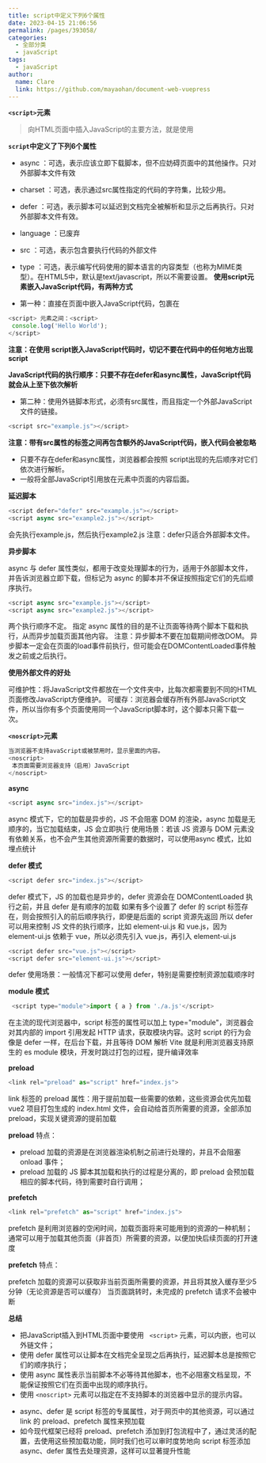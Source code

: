 ```yaml
---
title: script中定义下列6个属性
date: 2023-04-15 21:06:56
permalink: /pages/393058/
categories: 
  - 全部分类
  - javaScript
tags: 
  - javaScript
author: 
  name: Clare
  link: https://github.com/mayaohan/document-web-vuepress
---
```


**`<script>`元素**

> 向HTML页面中插入JavaScript的主要方法，就是使用

<!-- more -->

**`script`中定义了下列6个属性**
 + async ：可选，表示应该立即下载脚本，但不应妨碍页面中的其他操作。只对外部脚本文件有效

 + charset ：可选，表示通过src属性指定的代码的字符集，比较少用。
 + defer ：可选，表示脚本可以延迟到文档完全被解析和显示之后再执行。只对外部脚本文件有效。
 + language ：已废弃
 + src ：可选，表示包含要执行代码的外部文件
 + type ：可选，表示编写代码使用的脚本语言的内容类型（也称为MIME类型）。在HTML5中，默认是text/javascript，所以不需要设置。
**使用script元素嵌入JavaScript代码，有两种方式**
+ 第一种：直接在页面中嵌入JavaScript代码，包裹在 
```js
<script> 元素之间：<script>
 console.log('Hello World');
</script>
```
**注意：在使用 script嵌入JavaScript代码时，切记不要在代码中的任何地方出现 script**

**JavaScript代码的执行顺序：只要不存在defer和async属性，JavaScript代码就会从上至下依次解析**
+ 第二种：使用外链脚本形式，必须有src属性，而且指定一个外部JavaScript文件的链接。
``` js
<script src="example.js"></script>
 ```
**注意：带有src属性的标签之间再包含额外的JavaScript代码，嵌入代码会被忽略**
+ 只要不存在defer和async属性，浏览器都会按照 script出现的先后顺序对它们依次进行解析。
+ 一般将全部JavaScript引用放在元素中页面的内容后面。

**延迟脚本**
```js
<script defer="defer" src="example.js"></script>
<script async src="example2.js"></script>
```
会先执行example.js，然后执行example2.js
注意：defer只适合外部脚本文件。

**异步脚本**

async 与 defer 属性类似，都用于改变处理脚本的行为，适用于外部脚本文件，并告诉浏览器立即下载，但标记为
async 的脚本并不保证按照指定它们的先后顺序执行。
```js
<script async src="example.js"></script>
<script async src="example2.js"></script>
```
两个执行顺序不定。
指定 async 属性的目的是不让页面等待两个脚本下载和执行，从而异步加载页面其他内容。
注意：异步脚本不要在加载期间修改DOM。
异步脚本一定会在页面的load事件前执行，但可能会在DOMContentLoaded事件触发之前或之后执行。

**使用外部文件的好处**

可维护性：将JavaScript文件都放在一个文件夹中，比每次都需要到不同的HTML页面修改JavaScript方便维护。
可缓存：浏览器会缓存所有外部JavaScript文件，所以当你有多个页面使用同一个JavaScript脚本时，这个脚本只需下载一次。

**`<noscript>`元素**
```js
当浏览器不支持avaScript或被禁用时，显示里面的内容。
<noscript>
 本页面需要浏览器支持（启用）JavaScript
</noscript>
```



**async**
```js
<script async src="index.js"></script>
```
async 模式下，它的加载是异步的，JS 不会阻塞 DOM 的渲染，async 加载是无顺序的，当它加载结束，JS 会立即执行 使用场景：若该 JS 资源与 DOM 元素没有依赖关系，也不会产生其他资源所需要的数据时，可以使用async 模式，比如埋点统计

**defer 模式**
```js
<script defer src="index.js"></script>
```
defer 模式下，JS 的加载也是异步的，defer 资源会在 DOMContentLoaded 执行之前，并且 defer 是有顺序的加载
如果有多个设置了 defer 的 script 标签存在，则会按照引入的前后顺序执行，即便是后面的 script 资源先返回 所以 defer 可以用来控制 JS 文件的执行顺序，比如 element-ui.js 和 vue.js，因为 element-ui.js 依赖于 vue，所以必须先引入 vue.js，再引入 element-ui.js
```js
<script defer src="vue.js"></script>
<script defer src="element-ui.js"></script>
```
defer 使用场景：一般情况下都可以使用 defer，特别是需要控制资源加载顺序时

**module 模式**

```js 
 <script type="module">import { a } from './a.js'</script>
```
在主流的现代浏览器中，script 标签的属性可以加上 type="module"，浏览器会对其内部的 import 引用发起 HTTP 请求，获取模块内容。这时 script 的行为会像是 defer 一样，在后台下载，并且等待 DOM 解析 Vite 就是利用浏览器支持原生的 es module 模块，开发时跳过打包的过程，提升编译效率

**preload**
```js
<link rel="preload" as="script" href="index.js">
```
link 标签的 preload 属性：用于提前加载一些需要的依赖，这些资源会优先加载
vue2 项目打包生成的 index.html 文件，会自动给首页所需要的资源，全部添加 preload，实现关键资源的提前加载

**preload** 特点：

- preload 加载的资源是在浏览器渲染机制之前进行处理的，并且不会阻塞 onload 事件；
- preload 加载的 JS 脚本其加载和执行的过程是分离的，即 preload 会预加载相应的脚本代码，待到需要时自行调用；

**prefetch**
```js
<link rel="prefetch" as="script" href="index.js">
```

prefetch 是利用浏览器的空闲时间，加载页面将来可能用到的资源的一种机制；通常可以用于加载其他页面（非首页）所需要的资源，以便加快后续页面的打开速度

**prefetch** 特点：

prefetch 加载的资源可以获取非当前页面所需要的资源，并且将其放入缓存至少5分钟（无论资源是否可以缓存）
当页面跳转时，未完成的 prefetch 请求不会被中断



**总结**

+ 把JavaScript插入到HTML页面中要使用 ``` <script>``` 元素，可以内嵌，也可以外链文件；
+ 使用 defer 属性可以让脚本在文档完全呈现之后再执行，延迟脚本总是按照它们的顺序执行；
+ 使用 async 属性表示当前脚本不必等待其他脚本，也不必阻塞文档呈现，不能保证按照它们在页面中出现的顺序执行。
+ 使用 ```<noscript>``` 元素可以指定在不支持脚本的浏览器中显示的提示内容。
- async、defer 是 script 标签的专属属性，对于网页中的其他资源，可以通过 link 的 preload、prefetch 属性来预加载
- 如今现代框架已经将 preload、prefetch 添加到打包流程中了，通过灵活的配置，去使用这些预加载功能，同时我们也可以审时度势地向 script 标签添加 async、defer 属性去处理资源，这样可以显著提升性能
